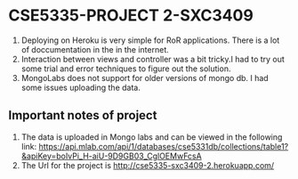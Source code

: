 CSE5335-PROJECT 2-SXC3409
=========================
1. Deploying on Heroku is very simple for RoR applications. There is a lot of doccumentation in the in the internet.
2. Interaction between views and controller was a bit tricky.I had to try out some trial and error techniques to figure out the solution.
3. MongoLabs does not  support for older versions of mongo db. I had some issues uploading the data.

Important notes of project
--------------------------
1. The data is uploaded in Mongo labs and can be viewed in the following link: https://api.mlab.com/api/1/databases/cse5331db/collections/table1?&apiKey=boIvPi_H-aiU-9D9GB03_CglOEMwFcsA
2. The Url for the project is http://cse5335-sxc3409-2.herokuapp.com/
